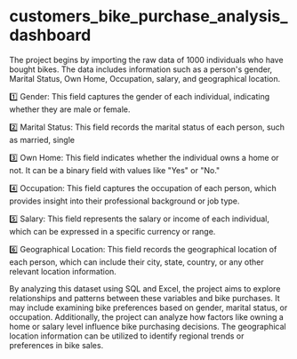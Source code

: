 # customers_bike_purchase_analysis_dashboard


The project begins by importing the raw data of 1000 individuals who have bought bikes. The data includes information such as a person's gender, Marital Status, Own Home, Occupation, salary, and geographical location.

1️⃣ Gender: This field captures the gender of each individual, indicating whether they are male or female.

2️⃣ Marital Status: This field records the marital status of each person, such as married, single

3️⃣ Own Home: This field indicates whether the individual owns a home or not. It can be a binary field with values like "Yes" or "No."

4️⃣ Occupation: This field captures the occupation of each person, which provides insight into their professional background or job type.

5️⃣ Salary: This field represents the salary or income of each individual, which can be expressed in a specific currency or range.

6️⃣ Geographical Location: This field records the geographical location of each person, which can include their city, state, country, or any other relevant location information.

By analyzing this dataset using SQL and Excel, the project aims to explore relationships and patterns between these variables and bike purchases. It may include examining bike preferences based on gender, marital status, or occupation. Additionally, the project can analyze how factors like owning a home or salary level influence bike purchasing decisions. The geographical location information can be utilized to identify regional trends or preferences in bike sales.

